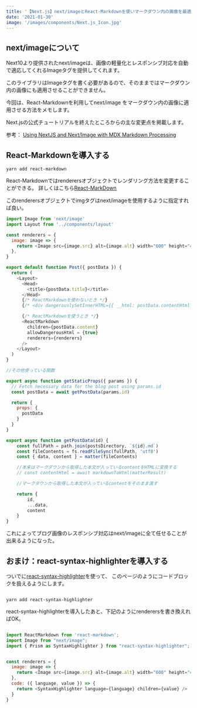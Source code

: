 ```yaml
---
title: '【Next.js】next/imageとReact-Markdownを使いマークダウン内の画像を最適化する'
date: '2021-01-30'
image: '/images/components/Next.js_Icon.jpg'
---
```


## next/imageについて

Next10より提供されたnext/imageは、画像の軽量化とレスポンシブ対応を自動で適応してくれるImageタグを提供してくれます。  

このライブラリはImageタグを書く必要があるので、そのままではマークダウン内の画像にも適用させることができません。  

今回は、React-Markdownを利用してnext/image をマークダウン内の画像に適用させる方法をメモします。  

Next.jsの公式チュートリアルを終えたところからの主な変更点を掲載します。

参考：
[Using NextJS and Next/Image with MDX Markdown Processing](https://theviewport.io/post/using-nextjs-and-nextimage-with-mdx-markdown-processing)


## React-Markdownを導入する

```terminal:
yarn add react-markdown
```



React-Markdownではrenderersオブジェクトでレンダリング方法を変更することができる。
詳しくはこちら[React-MarkDown](https://github.com/remarkjs/react-markdown#appendix-b-node-types)  

このrenderersオブジェクトでimgタグはnext/imageを使用するように指定すれば良い。

```javascript
import Image from 'next/image'
import Layout from '../components/layout'

const renderers = {
  image: image => {
    return <Image src={image.src} alt={image.alt} width="600" height="450"  />
  },
}

export default function Post({ postData }) {
  return (
    <Layout>
      <Head>
        <title>{postData.title}</title>
      </Head>
      {/* ReactMarkdownを使わないとき */}
      {/* <div dangerouslySetInnerHTML={{ __html: postData.contentHtml }} /> */}

      {/* ReactMarkdownを使うとき */}
      <ReactMarkdown
        children={postData.content}
        allowDangerousHtml = {true}
        renderers={renderers}
      />
    </Layout>
  )
}

//その他使っている関数

export async function getStaticProps({ params }) {
  // Fetch necessary data for the blog post using params.id
  const postData = await getPostData(params.id)

  return {
    props: {
      postData
    }
  }
}

export async function getPostData(id) {
    const fullPath = path.join(postsDirectory, `${id}.md`)
    const fileContents = fs.readFileSync(fullPath, 'utf8')
    const { data, content } = matter(fileContents)

    //本来はマークダウンから取得した本文が入っているcontentをHTMLに変換する
    // const contentHtml = await markdownToHtml(matterResult)

    //マークダウンから取得した本文が入っているcontentをそのまま渡す

    return {
        id,
        ...data,
        content
    }
}

```

これによってブログ画像のレスポンシブ対応はnext/imageに全て任せることが出来るようになった。


## おまけ：react-syntax-highlighterを導入する

ついでに[react-syntax-highlighter](https://github.com/react-syntax-highlighter/react-syntax-highlighter)を使って、
このページのようにコードブロックを扱えるようにします。

```terminal

yarn add react-syntax-highlighter
```

react-syntax-highlighterを導入したあと、下記のようにrenderersを書き換えればOK。


```javascript

import ReactMarkdown from 'react-markdown';
import Image from "next/image";
import { Prism as SyntaxHighlighter } from "react-syntax-highlighter";


const renderers = {
  image: image => {
    return <Image src={image.src} alt={image.alt} width="600" height="450" />
  },
  code: ({ language, value }) => {
    return <SyntaxHighlighter language={language} children={value} />
  }
}

```